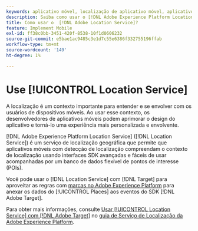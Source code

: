 ```yaml
---
keywords: aplicativo móvel, localização de aplicativo móvel, aplicativo móvel target, locais de destino móvel, serviço de localização, serviço de localização da adobe experience cloud, pois, pontos de interesse, sdk, localização, aplicativo móvel1
description: Saiba como usar o [!DNL Adobe Experience Platform Location Service] para habilitar seus aplicativos móveis com reconhecimento de localização.
title: Como usar o  [!DNL Adobe Location Service]?
feature: Implement Mobile
exl-id: ff38c0bb-3451-420f-8538-10f1d0606232
source-git-commit: e5bae1ac9485c3e1d7c55e6386f332755196ffab
workflow-type: tm+mt
source-wordcount: '149'
ht-degree: 1%

---
```


# Use [!UICONTROL Location Service]

A localização é um contexto importante para entender e se envolver com os usuários de dispositivos móveis. Ao usar esse contexto, os desenvolvedores de aplicativos móveis podem aprimorar o design do aplicativo e torná-lo uma experiência mais personalizada e envolvente.

[!DNL Adobe Experience Platform Location Service] ([!DNL Location Service]) é um serviço de localização geográfica que permite que aplicativos móveis com detecção de localização compreendam o contexto de localização usando interfaces SDK avançadas e fáceis de usar acompanhadas por um banco de dados flexível de pontos de interesse (POIs).

Você pode usar o [!DNL Location Service] com [!DNL Target] para aproveitar as regras com [marcas no Adobe Experience Platform](https://experienceleague.adobe.com/docs/experience-platform/tags/home.html?lang=pt-BR) para anexar os dados do [!UICONTROL Places] aos eventos do SDK [!DNL Adobe Target].

Para obter mais informações, consulte [Usar [!UICONTROL Location Service] com [!DNL Adobe Target]](https://experienceleague.adobe.com/docs/places/using/use-places-with-other-solutions/places-target/places-target.html?lang=pt-BR) no [guia de Serviço de Localização da Adobe Experience Platform](https://experienceleague.adobe.com/docs/places/using/home.html?lang=pt-BR).
